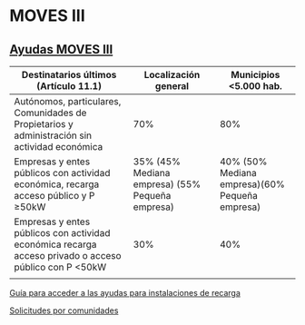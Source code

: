 # MOVES III
## [Ayudas MOVES III](https://www.idae.es/ayudas-y-financiacion/para-movilidad-y-vehiculos/programa-moves-iii)
| Destinatarios últimos (Artículo 11.1)                                                                  | Localización general                            | Municipios <5.000 hab.                         |
| ------------------------------------------------------------------------------------------------------ | ----------------------------------------------- | ---------------------------------------------- |
| Autónomos, particulares, Comunidades de Propietarios y administración sin actividad económica          | 70%                                             | 80%                                            |
| Empresas y entes públicos con actividad económica, recarga acceso público y P ≥50kW                    | 35% (45% Mediana empresa) (55% Pequeña empresa) | 40% (50% Mediana empresa)(60% Pequeña empresa) |
| Empresas y entes públicos  con actividad económica recarga acceso privado o acceso público con P <50kW | 30%                                             | 40%                                            |
|                                                                                                        |                                                 |                                                |




[Guía para acceder a las ayudas para instalaciones de recarga](https://www.idae.es/sites/default/files/documentos/ayudas_y_financiacion/MOVES_III/Guia_MOVES_III-Instalaciones_de_recarga_22062021.pdf)

[Solicitudes por comunidades](https://www.idae.es/ayudas-y-financiacion/para-movilidad-y-vehiculos/programa-moves-iii/convocatorias-de-las-comunidades-autonomas)


